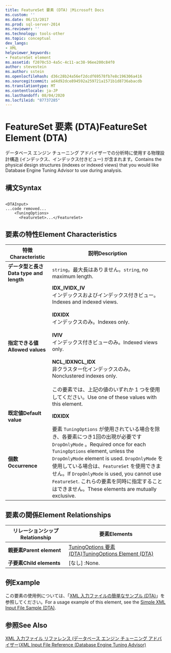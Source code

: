 ```yaml
---
title: FeatureSet 要素 (DTA) |Microsoft Docs
ms.custom: ''
ms.date: 06/13/2017
ms.prod: sql-server-2014
ms.reviewer: ''
ms.technology: tools-other
ms.topic: conceptual
dev_langs:
- XML
helpviewer_keywords:
- FeatureSet element
ms.assetid: f2070c53-4a5c-4c11-ac38-96ee200c84f0
author: stevestein
ms.author: sstein
ms.openlocfilehash: d36c28b24a56ef2dcdf69578fb7e8c196306a416
ms.sourcegitcommit: ad4d92dce894592a259721a1571b1d8736abacdb
ms.translationtype: MT
ms.contentlocale: ja-JP
ms.lasthandoff: 08/04/2020
ms.locfileid: "87737285"
---
```

# <a name="featureset-element-dta"></a><span data-ttu-id="f544b-102">FeatureSet 要素 (DTA)</span><span class="sxs-lookup"><span data-stu-id="f544b-102">FeatureSet Element (DTA)</span></span>
  <span data-ttu-id="f544b-103">データベース エンジン チューニング アドバイザーでの分析時に使用する物理設計構造 (インデックス、インデックス付きビュー) が含まれます。</span><span class="sxs-lookup"><span data-stu-id="f544b-103">Contains the physical design structures (indexes or indexed views) that you would like Database Engine Tuning Advisor to use during analysis.</span></span>  
  
## <a name="syntax"></a><span data-ttu-id="f544b-104">構文</span><span class="sxs-lookup"><span data-stu-id="f544b-104">Syntax</span></span>  
  
```  
  
<DTAInput>  
...code removed...  
    <TuningOptions>  
      <FeatureSet>...</FeatureSet>  
```  
  
## <a name="element-characteristics"></a><span data-ttu-id="f544b-105">要素の特性</span><span class="sxs-lookup"><span data-stu-id="f544b-105">Element Characteristics</span></span>  
  
|<span data-ttu-id="f544b-106">特徴</span><span class="sxs-lookup"><span data-stu-id="f544b-106">Characteristic</span></span>|<span data-ttu-id="f544b-107">説明</span><span class="sxs-lookup"><span data-stu-id="f544b-107">Description</span></span>|  
|--------------------|-----------------|  
|<span data-ttu-id="f544b-108">**データ型と長さ**</span><span class="sxs-lookup"><span data-stu-id="f544b-108">**Data type and length**</span></span>|<span data-ttu-id="f544b-109">`string`。最大長はありません。</span><span class="sxs-lookup"><span data-stu-id="f544b-109">`string`, no maximum length.</span></span>|  
|<span data-ttu-id="f544b-110">**指定できる値**</span><span class="sxs-lookup"><span data-stu-id="f544b-110">**Allowed values**</span></span>|<span data-ttu-id="f544b-111">**IDX_IV**</span><span class="sxs-lookup"><span data-stu-id="f544b-111">**IDX_IV**</span></span><br /> <span data-ttu-id="f544b-112">インデックスおよびインデックス付きビュー。</span><span class="sxs-lookup"><span data-stu-id="f544b-112">Indexes and indexed views.</span></span><br /><br /> <span data-ttu-id="f544b-113">**IDX**</span><span class="sxs-lookup"><span data-stu-id="f544b-113">**IDX**</span></span><br /> <span data-ttu-id="f544b-114">インデックスのみ。</span><span class="sxs-lookup"><span data-stu-id="f544b-114">Indexes only.</span></span><br /><br /> <span data-ttu-id="f544b-115">**IV**</span><span class="sxs-lookup"><span data-stu-id="f544b-115">**IV**</span></span><br /> <span data-ttu-id="f544b-116">インデックス付きビューのみ。</span><span class="sxs-lookup"><span data-stu-id="f544b-116">Indexed views only.</span></span><br /><br /> <span data-ttu-id="f544b-117">**NCL_IDX**</span><span class="sxs-lookup"><span data-stu-id="f544b-117">**NCL_IDX**</span></span><br /> <span data-ttu-id="f544b-118">非クラスター化インデックスのみ。</span><span class="sxs-lookup"><span data-stu-id="f544b-118">Nonclustered indexes only.</span></span><br /><br /> <span data-ttu-id="f544b-119">この要素では、上記の値のいずれか 1 つを使用してください。</span><span class="sxs-lookup"><span data-stu-id="f544b-119">Use one of these values with this element.</span></span>|  
|<span data-ttu-id="f544b-120">**既定値**</span><span class="sxs-lookup"><span data-stu-id="f544b-120">**Default value**</span></span>|<span data-ttu-id="f544b-121">**IDX**</span><span class="sxs-lookup"><span data-stu-id="f544b-121">**IDX**</span></span>|  
|<span data-ttu-id="f544b-122">**個数**</span><span class="sxs-lookup"><span data-stu-id="f544b-122">**Occurrence**</span></span>|<span data-ttu-id="f544b-123">要素 `TuningOptions` が使用されている場合を除き、各要素につき1回の出現が必要です `DropOnlyMode` 。</span><span class="sxs-lookup"><span data-stu-id="f544b-123">Required once for each `TuningOptions` element, unless the `DropOnlyMode` element is used.</span></span> <span data-ttu-id="f544b-124">`DropOnlyMode` を使用している場合は、`FeatureSet` を使用できません。</span><span class="sxs-lookup"><span data-stu-id="f544b-124">If `DropOnlyMode` is used, you cannot use `FeatureSet`.</span></span> <span data-ttu-id="f544b-125">これらの要素を同時に指定することはできません。</span><span class="sxs-lookup"><span data-stu-id="f544b-125">These elements are mutually exclusive.</span></span>|  
  
## <a name="element-relationships"></a><span data-ttu-id="f544b-126">要素の関係</span><span class="sxs-lookup"><span data-stu-id="f544b-126">Element Relationships</span></span>  
  
|<span data-ttu-id="f544b-127">リレーションシップ</span><span class="sxs-lookup"><span data-stu-id="f544b-127">Relationship</span></span>|<span data-ttu-id="f544b-128">要素</span><span class="sxs-lookup"><span data-stu-id="f544b-128">Elements</span></span>|  
|------------------|--------------|  
|<span data-ttu-id="f544b-129">**親要素**</span><span class="sxs-lookup"><span data-stu-id="f544b-129">**Parent element**</span></span>|[<span data-ttu-id="f544b-130">TuningOptions 要素 &#40;DTA&#41;</span><span class="sxs-lookup"><span data-stu-id="f544b-130">TuningOptions Element &#40;DTA&#41;</span></span>](tuningoptions-element-dta.md)|  
|<span data-ttu-id="f544b-131">**子要素**</span><span class="sxs-lookup"><span data-stu-id="f544b-131">**Child elements**</span></span>|<span data-ttu-id="f544b-132">[なし] :</span><span class="sxs-lookup"><span data-stu-id="f544b-132">None.</span></span>|  
  
## <a name="example"></a><span data-ttu-id="f544b-133">例</span><span class="sxs-lookup"><span data-stu-id="f544b-133">Example</span></span>  
 <span data-ttu-id="f544b-134">この要素の使用例については、「[XML 入力ファイルの簡単なサンプル &#40;DTA&#41;](simple-xml-input-file-sample-dta.md)」を参照してください。</span><span class="sxs-lookup"><span data-stu-id="f544b-134">For a usage example of this element, see the [Simple XML Input File Sample &#40;DTA&#41;](simple-xml-input-file-sample-dta.md).</span></span>  
  
## <a name="see-also"></a><span data-ttu-id="f544b-135">参照</span><span class="sxs-lookup"><span data-stu-id="f544b-135">See Also</span></span>  
 [<span data-ttu-id="f544b-136">XML 入力ファイル リファレンス &#40;データベース エンジン チューニング アドバイザー&#41;</span><span class="sxs-lookup"><span data-stu-id="f544b-136">XML Input File Reference &#40;Database Engine Tuning Advisor&#41;</span></span>](xml-input-file-reference-database-engine-tuning-advisor.md)  
  
  
